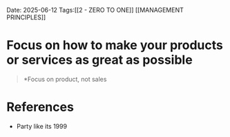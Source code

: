 Date: 2025-06-12
Tags:[[2 - ZERO TO ONE]] [[MANAGEMENT PRINCIPLES]] 

# Focus on how to make your products or services as great as possible

>*Focus on product, not sales 
# References 
- Party like its 1999